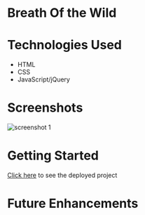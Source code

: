 # Breath Of the Wild

# Technologies Used

- HTML
- CSS
- JavaScript/jQuery

# Screenshots
![screenshot 1](./)

# Getting Started
[Click here](https://polina-g.github.io/botw-compendium/) to see the deployed project

# Future Enhancements